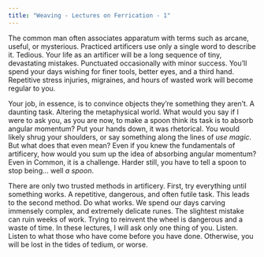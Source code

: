 ```yaml
---
title: "Weaving - Lectures on Ferrication - 1"
---
```

The common man often associates apparatum with terms such as arcane, useful, or mysterious. Practiced artificers use only a single word to describe it. Tedious. Your life as an artificer will be a long sequence of tiny, devastating mistakes. Punctuated occasionally with minor success. You’ll spend your days wishing for finer tools, better eyes, and a third hand. Repetitive stress injuries, migraines, and hours of wasted work will become regular to you.

Your job, in essence, is to convince objects they’re something they aren’t. A daunting task. Altering the metaphysical world. What would you say if I were to ask you, as you are now, to make a spoon think its task is to absorb angular momentum? Put your hands down, it was rhetorical. You would likely shrug your shoulders, or say something along the lines of *use magic*. But what does that even mean? Even if you knew the fundamentals of artificery, how would you sum up the idea of absorbing angular momentum? Even in Common, it is a challenge. Harder still, you have to tell a spoon to stop being… well *a spoon*.

There are only two trusted methods in artificery. First, try everything until something works. A repetitive, dangerous, and often futile task. This leads to the second method. Do what works. We spend our days carving immensely complex, and extremely delicate runes. The slightest mistake can ruin weeks of work. Trying to reinvent the wheel is dangerous and a waste of time. In these lectures, I will ask only one thing of you. Listen. Listen to what those who have come before you have done. Otherwise, you will be lost in the tides of tedium, or worse.
